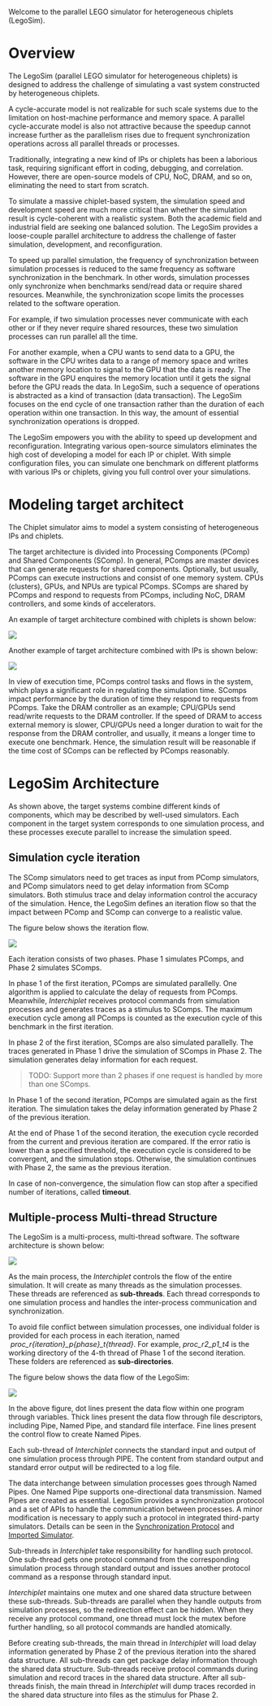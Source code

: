 Welcome to the parallel LEGO simulator for heterogeneous chiplets (LegoSim).

# Overview

The LegoSim (parallel LEGO simulator for heterogeneous chiplets) is designed to address the challenge of simulating a vast system constructed by heterogeneous chiplets.

A cycle-accurate model is not realizable for such scale systems due to the limitation on host-machine performance and memory space. A parallel cycle-accurate model is also not attractive because the speedup cannot increase further as the parallelism rises due to frequent synchronization operations across all parallel threads or processes.

Traditionally, integrating a new kind of IPs or chiplets has been a laborious task, requiring significant effort in coding, debugging, and correlation. However, there are open-source models of CPU, NoC, DRAM, and so on, eliminating the need to start from scratch.

To simulate a massive chiplet-based system, the simulation speed and development speed are much more critical than whether the simulation result is cycle-coherent with a realistic system. Both the academic field and industrial field are seeking one balanced solution. The LegoSim provides a loose-couple parallel architecture to address the challenge of faster simulation, development, and reconfiguration.

To speed up parallel simulation, the frequency of synchronization between simulation processes is reduced to the same frequency as software synchronization in the benchmark. In other words, simulation processes only synchronize when benchmarks send/read data or require shared resources. Meanwhile, the synchronization scope limits the processes related to the software operation.

For example, if two simulation processes never communicate with each other or if they never require shared resources, these two simulation processes can run parallel all the time.

For another example, when a CPU wants to send data to a GPU, the software in the CPU writes data to a range of memory space and writes another memory location to signal to the GPU that the data is ready. The software in the GPU enquires the memory location until it gets the signal before the GPU reads the data. In LegoSim, such a sequence of operations is abstracted as a kind of transaction (data transaction). The LegoSim focuses on the end cycle of one transaction rather than the duration of each operation within one transaction. In this way, the amount of essential synchronization operations is dropped.

The LegoSim empowers you with the ability to speed up development and reconfiguration. Integrating various open-source simulators eliminates the high cost of developing a model for each IP or chiplet. With simple configuration files, you can simulate one benchmark on different platforms with various IPs or chiplets, giving you full control over your simulations.

# Modeling target architect

The Chiplet simulator aims to model a system consisting of heterogeneous IPs and chiplets.

The target architecture is divided into Processing Components (PComp) and Shared Components (SComp). In general, PComps are master devices that can generate requests for shared components. Optionally, but usually, PComps can execute instructions and consist of one memory system. CPUs (clusters), GPUs, and NPUs are typical PComps. SComps are shared by PComps and respond to requests from PComps, including NoC, DRAM controllers, and some kinds of accelerators.

An example of target architecture combined with chiplets is shown below:

![](images/architect_example_1.drawio.svg)

Another example of target architecture combined with IPs is shown below:

![](images/architect_example_2.drawio.svg)

In view of execution time, PComps control tasks and flows in the system, which plays a significant role in regulating the simulation time. SComps impact performance by the duration of time they respond to requests from PComps. Take the DRAM controller as an example; CPU/GPUs send read/write requests to the DRAM controller. If the speed of DRAM to access external memory is slower, CPU/GPUs need a longer duration to wait for the response from the DRAM controller, and usually, it means a longer time to execute one benchmark. Hence, the simulation result will be reasonable if the time cost of SComps can be reflected by PComps reasonably.

# LegoSim Architecture

As shown above, the target systems combine different kinds of components, which may be described by well-used simulators. Each component in the target system corresponds to one simulation process, and these processes execute parallel to increase the simulation speed.

## Simulation cycle iteration

The SComp simulators need to get traces as input from PComp simulators, and PComp simulators need to get delay information from SComp simulators. Both stimulus trace and delay information control the accuracy of the simulation. Hence, the LegoSim defines an iteration flow so that the impact between PComp and SComp can converge to a realistic value.

The figure below shows the iteration flow.

![](images/iteration_flow.drawio.svg)

Each iteration consists of two phases. Phase 1 simulates PComps, and Phase 2 simulates SComps.

In phase 1 of the first iteration, PComps are simulated parallelly. One algorithm is applied to calculate the delay of requests from PComps. Meanwhile, *Interchiplet* receives protocol commands from simulation processes and generates traces as a stimulus to SComps. The maximum execution cycle among all PComps is counted as the execution cycle of this benchmark in the first iteration.

In phase 2 of the first iteration, SComps are also simulated parallelly. The traces generated in Phase 1 drive the simulation of SComps in Phase 2. The simulation generates delay information for each request.

> TODO: Support more than 2 phases if one request is handled by more than one SComps.

In Phase 1 of the second iteration, PComps are simulated again as the first iteration. The simulation takes the delay information generated by Phase 2 of the previous iteration.

At the end of Phase 1 of the second iteration, the execution cycle recorded from the current and previous iteration are compared. If the error ratio is lower than a specified threshold, the execution cycle is considered to be convergent, and the simulation stops. Otherwise, the simulation continues with Phase 2, the same as the previous iteration.

In case of non-convergence, the simulation flow can stop after a specified number of iterations, called **timeout**.

## Multiple-process Multi-thread Structure

The LegoSim is a multi-process, multi-thread software. The software architecture is shown below:

![](images/interchiplet_architect.drawio.svg)

As the main process, the *Interchiplet* controls the flow of the entire simulation. It will create as many threads as the simulation processes. These threads are referenced as **sub-threads**. Each thread corresponds to one simulation process and handles the inter-process communication and synchronization.

To avoid file conflict between simulation processes, one individual folder is provided for each process in each iteration, named  *proc_r{iteration}_p{phase}_t{thread}*. For example, *proc_r2_p1_t4* is the working directory of the 4-th thread of Phase 1 of the second iteration. These folders are referenced as **sub-directories**.

The figure below shows the data flow of the LegoSim:

![](images/interchiplet_dataflow.drawio.svg)

In the above figure, dot lines present the data flow within one program through variables. Thick lines present the data flow through file descriptors, including Pipe, Named Pipe, and standard file interface. Fine lines present the control flow to create Named Pipes.

Each sub-thread of *Interchiplet* connects the standard input and output of one simulation process through PIPE. The content from standard output and standard error output will be redirected to a log file.

The data interchange between simulation processes goes through Named Pipes. One Named Pipe supports one-directional data transmission. Named Pipes are created as essential. LegoSim provides a synchronization protocol and a set of APIs to handle the communication between processes. A minor modification is necessary to apply such a protocol in integrated third-party simulators. Details can be seen in the [Synchronization Protocol](03-sync-proto/index.md) and [Imported Simulator](04-import-sim/index.md).

Sub-threads in *Interchiplet* take responsibility for handling such protocol. One sub-thread gets one protocol command from the corresponding simulation process through standard output and issues another protocol command as a response through standard input.

*Interchiplet* maintains one mutex and one shared data structure between these sub-threads. Sub-threads are parallel when they handle outputs from simulation processes, so the redirection effect can be hidden. When they receive any protocol command, one thread must lock the mutex before further handling, so all protocol commands are handled atomically.

Before creating sub-threads, the main thread in *Interchiplet* will load delay information generated by Phase 2 of the previous iteration into the shared data structure. All sub-threads can get package delay information through the shared data structure. Sub-threads receive protocol commands during simulation and record traces in the shared data structure. After all sub-threads finish, the main thread in *Interchiplet* will dump traces recorded in the shared data structure into files as the stimulus for Phase 2.